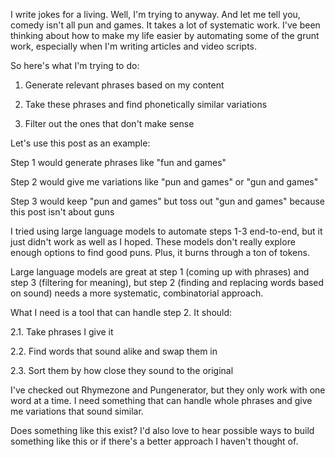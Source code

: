 I write jokes for a living. Well, I'm trying to anyway. And let me tell you, comedy isn't all pun and games. It takes a lot of systematic work. I've been thinking about how to make my life easier by automating some of the grunt work, especially when I'm writing articles and video scripts.

So here's what I'm trying to do:

1. Generate relevant phrases based on my content

2. Take these phrases and find phonetically similar variations

3. Filter out the ones that don't make sense

Let's use this post as an example:

Step 1 would generate phrases like "fun and games"

Step 2 would give me variations like "pun and games" or "gun and games"

Step 3 would keep "pun and games" but toss out "gun and games" because this post isn't about guns

I tried using large language models to automate steps 1-3 end-to-end, but it just didn't work as well as I hoped. These models don't really explore enough options to find good puns. Plus, it burns through a ton of tokens.

Large language models are great at step 1 (coming up with phrases) and step 3 (filtering for meaning), but step 2 (finding and replacing words based on sound) needs a more systematic, combinatorial approach.

What I need is a tool that can handle step 2. It should:

2.1. Take phrases I give it

2.2. Find words that sound alike and swap them in

2.3. Sort them by how close they sound to the original

I've checked out Rhymezone and Pungenerator, but they only work with one word at a time. I need something that can handle whole phrases and give me variations that sound similar.

Does something like this exist? I'd also love to hear possible ways to build something like this or if there's a better approach I haven't thought of.
